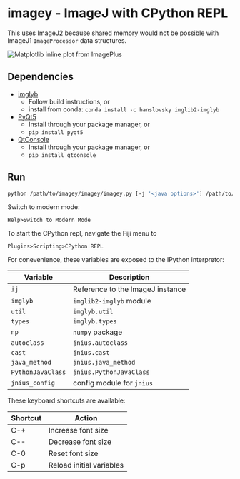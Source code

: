 # imagey - ImageJ with CPython REPL

This uses ImageJ2 because shared memory would not be possible with ImageJ1 `ImageProcessor` data structures.

![Matplotlib inline plot from ImagePlus](https://gist.githubusercontent.com/hanslovsky/4e0ec6dbb64d01186ac7f9f2a942257c/raw/f8f97fa0981503815b195efd8f64874228eda992/imagey.png)

## Dependencies
 - [imglyb](https://github.com/hanslovsky/imglib2-imglyb)
   - Follow build instructions, or
   - install from conda: `conda install -c hanslovsky imglib2-imglyb`
 - [PyQt5](https://www.riverbankcomputing.com/software/pyqt/intro)
   - Install through your package manager, or
   - `pip install pyqt5`
 - [QtConsole](https://github.com/jupyter/qtconsole)
   - Install through your package manager, or
   - `pip install qtconsole`

## Run
```bash
python /path/to/imagey/imagey/imagey.py [-j '<java options>'] /path/to/Fiji.app
```
Switch to modern mode:
```
Help>Switch to Modern Mode
```
To start the CPython repl, navigate the Fiji menu to
```
Plugins>Scripting>CPython REPL
```

For conevenience, these variables are exposed to the IPython interpretor:

| Variable          | Description                      |
| ----------------- | -------------------------------- |
| `ij`              | Reference to the ImageJ instance |
| `imglyb`          | `imglib2-imglyb` module          |
| `util`            | `imglyb.util`                    |
| `types`           | `imglyb.types`                   |
| `np`              | `numpy` package                  |
| `autoclass`       | `jnius.autoclass`                |
| `cast`            | `jnius.cast`                     |
| `java_method`     | `jnius.java_method`              |
| `PythonJavaClass` | `jnius.PythonJavaClass`          |
| `jnius_config`    | config module for `jnius`        |

These keyboard shortcuts are available:

| Shortcut | Action                   |
| -------- | ------------------------ |
| C-+      | Increase font size       |
| C--      | Decrease font size       |
| C-0      | Reset font size          |
| C-p      | Reload initial variables |
